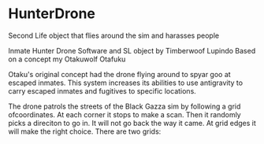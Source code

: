 # HunterDrone
Second Life object that flies around the sim and harasses people

Inmate Hunter Drone
Software and SL object by Timberwoof Lupindo
Based on a concept my Otakuwolf Otafuku

Otaku's original concept had the drone flying around to spyar goo at escaped inmates. 
This system increases its abilities to use antigravity to carry 
escaped inmates and fugitives to specific locations. 

The drone patrols the streets of the Black Gazza sim by following a grid ofcoordinates. 
At each corner it stops to make a scan. Then it randomly picks a direciton to go in. 
It will not go back the way it came. At grid edges it will make the right choice. 
There are two grids: 
